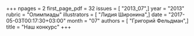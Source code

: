 +++
npages = 2
first_page_pdf = 32
issues = [ "2013_07",]
year = "2013"
rubric = "Олимпиады"
illustrators = [ "Лидия Широнина",]
date = "2017-05-03T00:17:30+03:00"
month = "07"
authors = [ "Григорий Фельдман",]
title = "Наш конкурс"
+++
